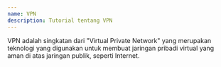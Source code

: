 ```yaml
---
name: VPN
description: Tutorial tentang VPN
---
```



VPN adalah singkatan dari "Virtual Private Network" yang merupakan teknologi yang digunakan untuk membuat jaringan pribadi virtual yang aman di atas jaringan publik, seperti Internet.